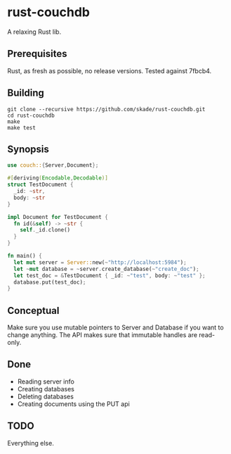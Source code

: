 # rust-couchdb

A relaxing Rust lib.

## Prerequisites

Rust, as fresh as possible, no release versions. Tested against 7fbcb4.

## Building

```
git clone --recursive https://github.com/skade/rust-couchdb.git
cd rust-couchdb
make
make test
```

## Synopsis

```rust
use couch::{Server,Document};

#[deriving(Encodable,Decodable)]
struct TestDocument {
  _id: ~str,
  body: ~str
}

impl Document for TestDocument {
  fn id(&self) -> ~str {
    self._id.clone()
  }
}

fn main() {
  let mut server = Server::new(~"http://localhost:5984");
  let ~mut database = ~server.create_database(~"create_doc");
  let test_doc = &TestDocument { _id: ~"test", body: ~"test" };
  database.put(test_doc);
}
```

## Conceptual

Make sure you use mutable pointers to Server and Database if you want to change anything. The API makes sure that immutable handles are read-only.

## Done

* Reading server info
* Creating databases
* Deleting databases
* Creating documents using the PUT api

## TODO

Everything else.
